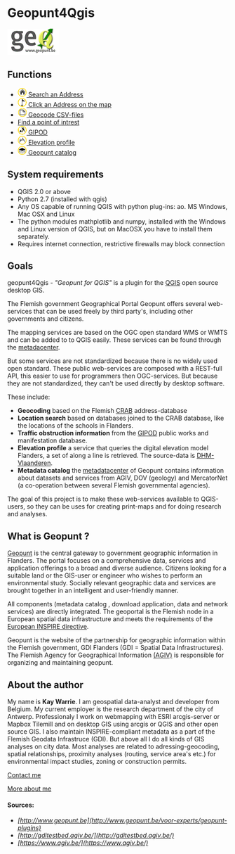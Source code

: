 Geopunt4Qgis
============

![Geopunt for QGIS](images/logogeopunt4Q.png "Geopunt for QGIS")


Functions
--------

  * <a href="http://www.geopunt.be/voor-experts/geopunt-plugins/functionaliteiten/zoek-een-adres" ><img src="images/geopuntAddressSmall.png" /> Search an Address</a> 
  * <a href="http://www.geopunt.be/voor-experts/geopunt-plugins/functionaliteiten/prik-een-adres-op-kaart" ><img src="images/geopuntReverseSmall.png" /> Click an Address on the map</a>
  * <a href="http://www.geopunt.be/voor-experts/geopunt-plugins/functionaliteiten/csv-bestanden-geocoderen" ><img src="images/geopuntBatchgeocodeSmall.png" /> Geocode CSV-files </a>
  * <a href="http://www.geopunt.be/voor-experts/geopunt-plugins/functionaliteiten/poi" > Find a point of intrest</a>
  * <a href="http://www.geopunt.be/voor-experts/geopunt-plugins/functionaliteiten/gipod" ><img src="images/geopuntGIPODsmall.png" /> GIPOD</a>
  * <a href="http://www.geopunt.be/voor-experts/geopunt-plugins/functionaliteiten/hoogteprofiel" ><img src="images/geopuntElevationSmall.png" /> Elevation profile</a>
  * <a href="http://www.geopunt.be/voor-experts/geopunt-plugins/functionaliteiten/catalogus" ><img src="images/geopuntDataCatalogusSmall.png" /> Geopunt catalog</a>

  
System requirements
-------------------

- QGIS 2.0 or above
- Python 2.7 (installed with qgis)
- Any OS capable of running QGIS with python plug-ins: ao. MS Windows, Mac OSX and Linux
- The python modules mathplotlib and numpy, installed with the Windows and Linux version of QGIS, but on MacOSX you have to install them separately. 
- Requires internet connection, restrictive firewalls may block connection

 
Goals
-----

geopunt4Qgis - *"Geopunt for QGIS"* is a plugin for the [QGIS](http://www.qgis.org/) open source desktop GIS. 

The Flemish government Geographical Portal Geopunt offers several web-services that can be used freely by third party's, including other governments and citizens. 

The mapping services are based on the OGC open standard WMS or WMTS and can be added to to QGIS easily. These services can be found through the [metadacenter](https://metadata.geopunt.be/zoekdienst/apps/tabsearch/index.html).

But some services are not standardized because there is no widely used open standard. These public web-services are  composed with a REST-full API, this easier to use for programmers then OGC-services. But because they are not standardized, they can't be used directly by desktop software.

These include:

- **Geocoding** based on the Flemish [CRAB](http://www.agiv.be/gis/projecten/?catid=34) address-database
- **Location search** based on databases joined to the CRAB database, like the locations of the schools in Flanders.
- **Traffic obstruction information** from the [GIPOD](http://gipod.api.agiv.be/#!index.md) public works and manifestation database.
- **Elevation profile** a service that queries the digital elevation model Flanders, a set of along a line is retrieved. The source-data is [DHM-Vlaanderen](https://www.agiv.be/producten/digitaal-hoogtemodel-vlaanderen).
- **Metadata catalog** the [metadatacenter](https://metadata.geopunt.be) of Geopunt contains information about datasets and services from AGIV, DOV (geology) and MercatorNet (a co-operation between several Flemish governmental agencies).

The goal of this project is to make these web-services available to QGIS-users, so they can be uses for creating print-maps and for doing research and analyses.


What is Geopunt ?
--------------

[Geopunt](http://www.geopunt.be/) is the central gateway to government geographic information in Flanders. The portal focuses on a comprehensive data, services and application offerings to a broad and diverse audience. Citizens looking for a suitable land or the GIS-user or engineer who wishes to perform an environmental study. Socially relevant geographic data and services are brought together in an intelligent and user-friendly manner. 

All components (metadata catalog , download application, data and network services) are directly integrated. The geoportal is the Flemish node in a European spatial data infrastructure and meets the requirements of the [European INSPIRE directive](http://inspire-geoportal.ec.europa.eu/).

Geopunt is the website of the partnership for geographic information within the Flemish government, GDI Flanders (GDI = Spatial Data Infrastructures). The Flemish Agency for Geographical Information [(AGIV)](http://www.agiv.be/gis/) is responsible for organizing and maintaining geopunt.

About the author
----------------

My name is **Kay Warrie**. I am geospatial data-analyst and developer from Belgium. 
My current employer is the research department of the city of Antwerp. 
Professionaly I work on webmapping with ESRI arcgis-server or Mapbox Tilemill and on desktop GIS using arcgis or QGIS and other open source GIS. I also maintain INSPIRE-compliant metadata as a part of the Flemish Geodata Infrastruce (GDI). But above all I do all kinds of GIS analyses on city data. Most analyses are related to adressing-geocoding, spatial relationships,  proximity analyses (routing, service area's etc.) for environmental impact studies, zoning or construction permits.

[Contact me](mailto:kaywarrie@gmail.com)

[More about me](http://warrieka.github.io/#!aboutMe.md)

#### Sources:

- *[http://www.geopunt.be](http://www.geopunt.be/voor-experts/geopunt-plugins)* 
- *[http://gditestbed.agiv.be/](http://gditestbed.agiv.be/)*
- *[https://www.agiv.be/](https://www.agiv.be/)*
